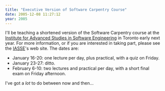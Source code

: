 ```yaml
---
title: "Executive Version of Software Carpentry Course"
date: 2005-12-08 11:27:12
year: 2005
---
```

I'll be teaching a shortened version of the Software Carpentry course at the <a href="http://www.softwareeng.org/">Institute for Advanced Studies in Software Engineering</a> in Toronto early next year.  For more information, or if you are interested in taking part, please see the <a href="http://www.softwareeng.org/">IASSE</a>'s web site.  The dates are:
<ul>
  <li>January 16-20: one lecture per day, plus practical, with a quiz on Friday.</li>
  <li>January 23-27: ditto.</li>
  <li>February 6-10: two lectures and practical per day, with a short final exam on Friday afternoon.</li>
</ul>
I've got a <em>lot</em> to do between now and then…
